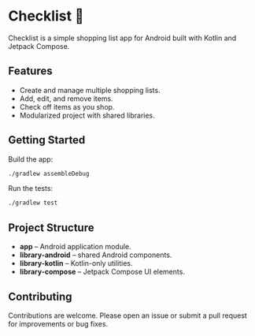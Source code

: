 # Checklist 🛒

Checklist is a simple shopping list app for Android built with Kotlin and Jetpack Compose.

## Features

- Create and manage multiple shopping lists.
- Add, edit, and remove items.
- Check off items as you shop.
- Modularized project with shared libraries.

## Getting Started

Build the app:

```bash
./gradlew assembleDebug
```

Run the tests:

```bash
./gradlew test
```

## Project Structure

- **app** – Android application module.
- **library-android** – shared Android components.
- **library-kotlin** – Kotlin-only utilities.
- **library-compose** – Jetpack Compose UI elements.

## Contributing

Contributions are welcome. Please open an issue or submit a pull request for improvements or bug fixes.
